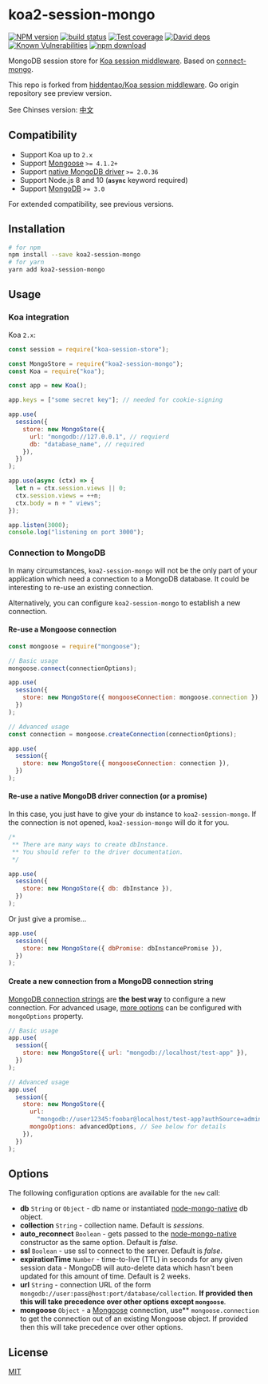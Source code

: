 # koa2-session-mongo

[![NPM version][npm-image]][npm-url]
[![build status][travis-image]][travis-url]
[![Test coverage][codecov-image]][codecov-url]
[![David deps][david-image]][david-url]
[![Known Vulnerabilities][snyk-image]][snyk-url]
[![npm download][download-image]][download-url]

[npm-image]: https://img.shields.io/npm/v/koa2-session-mongo.svg?style=flat-square
[npm-url]: https://npmjs.org/package/koa2-session-mongo
[travis-image]: https://img.shields.io/travis/Mitscherlich/koa2-session-mongo.svg?style=flat-square
[travis-url]: https://travis-ci.org/Mitscherlich/koa2-session-mongo
[codecov-image]: https://img.shields.io/codecov/c/github/Mitscherlich/koa2-session-mongo.svg?style=flat-square
[codecov-url]: https://codecov.io/github/Mitscherlich/koa2-session-mongo?branch=dev
[david-image]: https://img.shields.io/david/Mitscherlich/koa2-session-mongo.svg?style=flat-square
[david-url]: https://david-dm.org/Mitscherlich/koa2-session-mongo
[snyk-image]: https://snyk.io/test/npm/koa2-session-mongo/badge.svg?style=flat-square
[snyk-url]: https://snyk.io/test/npm/koa2-session-mongo
[download-image]: https://img.shields.io/npm/dm/koa2-session-mongo.svg?style=flat-square
[download-url]: https://npmjs.org/package/koa2-session-mongo

MongoDB session store for [Koa session middleware](https://github.com/hiddentao/koa-session-store). Based on [connect-mongo](https://github.com/jdesboeufs/connect-mongo).

This repo is forked from [hiddentao/Koa session middleware](https://github.com/hiddentao/koa-session-store). Go origin repository see preview version.

See Chinses version: [中文](docs/README.zh-CN.md)

## Compatibility

- Support Koa up to `2.x`
- Support [Mongoose](http://mongoosejs.com/index.html) `>= 4.1.2+`
- Support [native MongoDB driver](http://mongodb.github.io/node-mongodb-native/) `>= 2.0.36`
- Support Node.js 8 and 10 (**`async`** keyword required)
- Support [MongoDB](https://www.mongodb.com/) `>= 3.0`

For extended compatibility, see previous versions.

## Installation

```bash
# for npm
npm install --save koa2-session-mongo
# for yarn
yarn add koa2-session-mongo
```

## Usage

### Koa integration

Koa `2.x`:

```js
const session = require("koa-session-store");

const MongoStore = require("koa2-session-mongo");
const Koa = require("koa");

const app = new Koa();

app.keys = ["some secret key"]; // needed for cookie-signing

app.use(
  session({
    store: new MongoStore({
      url: "mongodb://127.0.0.1", // requierd
      db: "database_name", // required
    }),
  })
);

app.use(async (ctx) => {
  let n = ctx.session.views || 0;
  ctx.session.views = ++n;
  ctx.body = n + " views";
});

app.listen(3000);
console.log("listening on port 3000");
```

### Connection to MongoDB

In many circumstances, `koa2-session-mongo` will not be the only part of your application which need a connection to a MongoDB database. It could be interesting to re-use an existing connection.

Alternatively, you can configure `koa2-session-mongo` to establish a new connection.

#### Re-use a Mongoose connection

```js
const mongoose = require("mongoose");

// Basic usage
mongoose.connect(connectionOptions);

app.use(
  session({
    store: new MongoStore({ mongooseConnection: mongoose.connection }),
  })
);

// Advanced usage
const connection = mongoose.createConnection(connectionOptions);

app.use(
  session({
    store: new MongoStore({ mongooseConnection: connection }),
  })
);
```

#### Re-use a native MongoDB driver connection (or a promise)

In this case, you just have to give your `db` instance to `koa2-session-mongo`.
If the connection is not opened, `koa2-session-mongo` will do it for you.

```js
/*
 ** There are many ways to create dbInstance.
 ** You should refer to the driver documentation.
 */

app.use(
  session({
    store: new MongoStore({ db: dbInstance }),
  })
);
```

Or just give a promise...

```js
app.use(
  session({
    store: new MongoStore({ dbPromise: dbInstancePromise }),
  })
);
```

#### Create a new connection from a MongoDB connection string

[MongoDB connection strings](http://docs.mongodb.org/manual/reference/connection-string/) are **the best way** to configure a new connection. For advanced usage, [more options](http://mongodb.github.io/node-mongodb-native/driver-articles/mongoclient.html#mongoclient-connect-options) can be configured with `mongoOptions` property.

```js
// Basic usage
app.use(
  session({
    store: new MongoStore({ url: "mongodb://localhost/test-app" }),
  })
);

// Advanced usage
app.use(
  session({
    store: new MongoStore({
      url:
        "mongodb://user12345:foobar@localhost/test-app?authSource=admins&w=1",
      mongoOptions: advancedOptions, // See below for details
    }),
  })
);
```

## Options

The following configuration options are available for the `new` call:

- **db** `String` or `Object` - db name or instantiated [node-mongo-native](https://github.com/mongodb/node-mongodb-native) db object.
- **collection** `String` - collection name. Default is _sessions_.
- **auto_reconnect** `Boolean` - gets passed to the [node-mongo-native](https://github.com/mongodb/node-mongodb-native) constructor as the same option. Default is _false_.
- **ssl** `Boolean` - use ssl to connect to the server. Default is _false_.
- **expirationTime** `Number` - time-to-live (TTL) in seconds for any given session data - MongoDB will auto-delete data which hasn't been updated for this amount of time. Default is 2 weeks.
- **url** `String` - connection URL of the form `mongodb://user:pass@host:port/database/collection`. **If provided then this will take precedence over other options except `mongoose`**.
- **mongoose** `Object` - a [Mongoose](https://github.com/LearnBoost/mongoose) connection, use\*\* `mongoose.connection` to get the connection out of an existing Mongoose object. If provided then this will take precedence over other options.

## License

[MIT](LICENSE)
